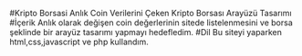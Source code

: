 #Kripto Borsasi
 Anlık Coin Verilerini Çeken Kripto Borsası Arayüzü Tasarımı
 #İçerik
 Anlık olarak değişen coin değerlerinin sitede listelenmesini ve borsa şeklinde bir arayüz tasarımı yapmayı hedefledim.
 #Dil
 Bu siteyi yaparken html,css,javascript ve php kullandım.

